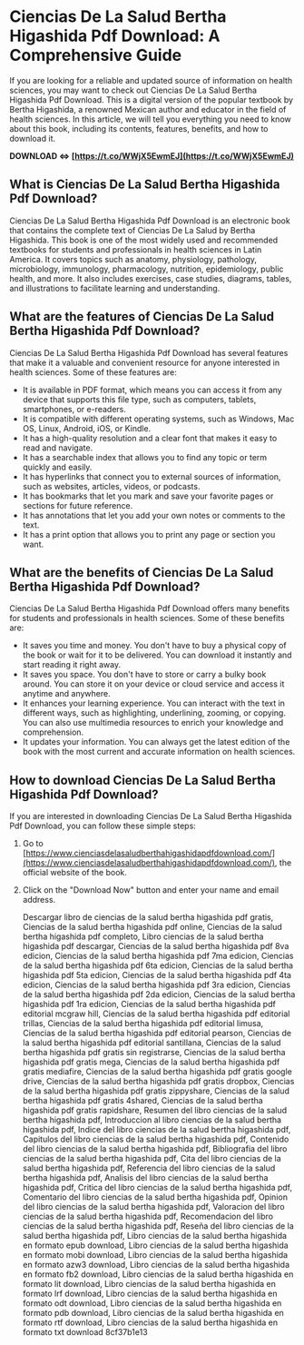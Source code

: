 # Ciencias De La Salud Bertha Higashida Pdf Download: A Comprehensive Guide
 
If you are looking for a reliable and updated source of information on health sciences, you may want to check out Ciencias De La Salud Bertha Higashida Pdf Download. This is a digital version of the popular textbook by Bertha Higashida, a renowned Mexican author and educator in the field of health sciences. In this article, we will tell you everything you need to know about this book, including its contents, features, benefits, and how to download it.
 
**DOWNLOAD ⇔ [https://t.co/WWjX5EwmEJ](https://t.co/WWjX5EwmEJ)**


 
## What is Ciencias De La Salud Bertha Higashida Pdf Download?
 
Ciencias De La Salud Bertha Higashida Pdf Download is an electronic book that contains the complete text of Ciencias De La Salud by Bertha Higashida. This book is one of the most widely used and recommended textbooks for students and professionals in health sciences in Latin America. It covers topics such as anatomy, physiology, pathology, microbiology, immunology, pharmacology, nutrition, epidemiology, public health, and more. It also includes exercises, case studies, diagrams, tables, and illustrations to facilitate learning and understanding.
 
## What are the features of Ciencias De La Salud Bertha Higashida Pdf Download?
 
Ciencias De La Salud Bertha Higashida Pdf Download has several features that make it a valuable and convenient resource for anyone interested in health sciences. Some of these features are:
 
- It is available in PDF format, which means you can access it from any device that supports this file type, such as computers, tablets, smartphones, or e-readers.
- It is compatible with different operating systems, such as Windows, Mac OS, Linux, Android, iOS, or Kindle.
- It has a high-quality resolution and a clear font that makes it easy to read and navigate.
- It has a searchable index that allows you to find any topic or term quickly and easily.
- It has hyperlinks that connect you to external sources of information, such as websites, articles, videos, or podcasts.
- It has bookmarks that let you mark and save your favorite pages or sections for future reference.
- It has annotations that let you add your own notes or comments to the text.
- It has a print option that allows you to print any page or section you want.

## What are the benefits of Ciencias De La Salud Bertha Higashida Pdf Download?
 
Ciencias De La Salud Bertha Higashida Pdf Download offers many benefits for students and professionals in health sciences. Some of these benefits are:

- It saves you time and money. You don't have to buy a physical copy of the book or wait for it to be delivered. You can download it instantly and start reading it right away.
- It saves you space. You don't have to store or carry a bulky book around. You can store it on your device or cloud service and access it anytime and anywhere.
- It enhances your learning experience. You can interact with the text in different ways, such as highlighting, underlining, zooming, or copying. You can also use multimedia resources to enrich your knowledge and comprehension.
- It updates your information. You can always get the latest edition of the book with the most current and accurate information on health sciences.

## How to download Ciencias De La Salud Bertha Higashida Pdf Download?
 
If you are interested in downloading Ciencias De La Salud Bertha Higashida Pdf Download, you can follow these simple steps:

1. Go to [https://www.cienciasdelasaludberthahigashidapdfdownload.com/](https://www.cienciasdelasaludberthahigashidapdfdownload.com/), the official website of the book.
2. Click on the "Download Now" button and enter your name and email address.

    Descargar libro de ciencias de la salud bertha higashida pdf gratis,  Ciencias de la salud bertha higashida pdf online,  Ciencias de la salud bertha higashida pdf completo,  Libro ciencias de la salud bertha higashida pdf descargar,  Ciencias de la salud bertha higashida pdf 8va edicion,  Ciencias de la salud bertha higashida pdf 7ma edicion,  Ciencias de la salud bertha higashida pdf 6ta edicion,  Ciencias de la salud bertha higashida pdf 5ta edicion,  Ciencias de la salud bertha higashida pdf 4ta edicion,  Ciencias de la salud bertha higashida pdf 3ra edicion,  Ciencias de la salud bertha higashida pdf 2da edicion,  Ciencias de la salud bertha higashida pdf 1ra edicion,  Ciencias de la salud bertha higashida pdf editorial mcgraw hill,  Ciencias de la salud bertha higashida pdf editorial trillas,  Ciencias de la salud bertha higashida pdf editorial limusa,  Ciencias de la salud bertha higashida pdf editorial pearson,  Ciencias de la salud bertha higashida pdf editorial santillana,  Ciencias de la salud bertha higashida pdf gratis sin registrarse,  Ciencias de la salud bertha higashida pdf gratis mega,  Ciencias de la salud bertha higashida pdf gratis mediafire,  Ciencias de la salud bertha higashida pdf gratis google drive,  Ciencias de la salud bertha higashida pdf gratis dropbox,  Ciencias de la salud bertha higashida pdf gratis zippyshare,  Ciencias de la salud bertha higashida pdf gratis 4shared,  Ciencias de la salud bertha higashida pdf gratis rapidshare,  Resumen del libro ciencias de la salud bertha higashida pdf,  Introduccion al libro ciencias de la salud bertha higashida pdf,  Indice del libro ciencias de la salud bertha higashida pdf,  Capitulos del libro ciencias de la salud bertha higashida pdf,  Contenido del libro ciencias de la salud bertha higashida pdf,  Bibliografia del libro ciencias de la salud bertha higashida pdf,  Cita del libro ciencias de la salud bertha higashida pdf,  Referencia del libro ciencias de la salud bertha higashida pdf,  Analisis del libro ciencias de la salud bertha higashida pdf,  Critica del libro ciencias de la salud bertha higashida pdf,  Comentario del libro ciencias de la salud bertha higashida pdf,  Opinion del libro ciencias de la salud bertha higashida pdf,  Valoracion del libro ciencias de la salud bertha higashida pdf,  Recomendacion del libro ciencias de la salud bertha higashida pdf,  Reseña del libro ciencias de la salud bertha higashida pdf,  Libro ciencias de la salud bertha higashida en formato epub download,  Libro ciencias de la salud bertha higashida en formato mobi download,  Libro ciencias de la salud bertha higashida en formato azw3 download,  Libro ciencias de la salud bertha higashida en formato fb2 download,  Libro ciencias de la salud bertha higashida en formato lit download,  Libro ciencias de la salud bertha higashida en formato lrf download,  Libro ciencias de la salud bertha higashida en formato odt download,  Libro ciencias de la salud bertha higashida en formato pdb download,  Libro ciencias de la salud bertha higashida en formato rtf download,  Libro ciencias de la salud bertha higashida en formato txt download
 8cf37b1e13


